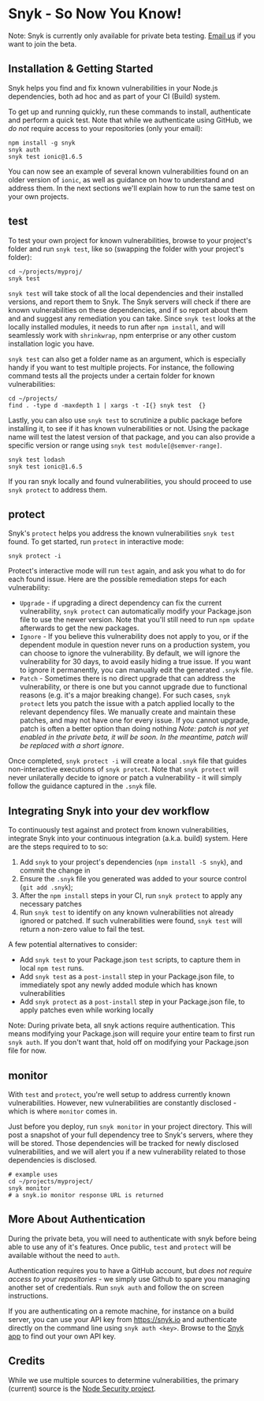 # Snyk - So Now You Know!

Note: Snyk is currently only available for private beta testing. [Email us](mailto:contact@snyk.io) if you want to join the beta.

## Installation & Getting Started

Snyk helps you find and fix known vulnerabilities in your Node.js dependencies, both ad hoc and as part of your CI (Build) system. 

To get up and running quickly, run these commands to install, authenticate and perform a quick test. Note that while we authenticate using GitHub, we *do not* require access to your repositories (only your email):
```shell
npm install -g snyk
snyk auth
snyk test ionic@1.6.5
```

You can now see an example of several known vulnerabilities found on an older version of `ionic`, as well as guidance on how to understand and address them. In the next sections we'll explain how to run the same test on your own projects.

## test

To test your own project for known vulnerabilities, browse to your project's folder and run `snyk test`, like so (swapping the folder with your project's folder):
```shell
cd ~/projects/myproj/
snyk test
```

`snyk test` will take stock of all the local dependencies and their installed versions, and report them to Snyk. The Snyk servers will check if there are known vulnerabilities on these dependencies, and if so report about them and and suggest any remediation you can take. Since `snyk test` looks at the locally installed modules, it needs to run after `npm install`, and will seamlessly work with `shrinkwrap`, npm enterprise or any other custom installation logic you have.

`snyk test` can also get a folder name as an argument, which is especially handy if you want to test multiple projects. For instance, the following command tests all the projects under a certain folder for known vulnerabilities:
```shell
cd ~/projects/
find . -type d -maxdepth 1 | xargs -t -I{} snyk test  {}
```

Lastly, you can also use `snyk test` to scrutinize a public package before installing it, to see if it has known vulnerabilities or not. Using the package name will test the latest version of that package, and you can also provide a specific version or range using `snyk test module[@semver-range]`.
```shell
snyk test lodash
snyk test ionic@1.6.5
```

If you ran snyk locally and found vulnerabilities, you should proceed to use `snyk protect` to address them.

## protect

Snyk's `protect` helps you address the known vulnerabilities `snyk test` found. 
To get started, run `protect` in interactive mode:
```shell
snyk protect -i
```

Protect's interactive mode will run `test` again, and ask you what to do for each found issue. Here are the possible remediation steps for each vulnerability:

- `Upgrade` - if upgrading a direct dependency can fix the current vulnerability, `snyk protect` can automatically modify your Package.json file to use the newer version. Note that you'll still need to run `npm update` afterwards to get the new packages.
- `Ignore` - If you believe this vulnerability does not apply to you, or if the dependent module in question never runs on a production system, you can choose to ignore the vulnerability. By default, we will ignore the vulnerability for 30 days, to avoid easily hiding a true issue. If you want to ignore it permanently, you can manually edit the generated `.snyk` file.
- `Patch` - Sometimes there is no direct upgrade that can address the vulnerability, or there is one but you cannot upgrade due to functional reasons (e.g. it's a major breaking change). For such cases, `snyk protect` lets you patch the issue with a patch applied locally to the relevant dependency files. We manually create and maintain these patches, and may not have one for every issue. If you cannot upgrade, patch is often a better option than doing nothing *Note: patch is not yet enabled in the private beta, it will be soon. In the meantime, patch will be replaced with a short ignore*.

Once completed, `snyk protect -i` will create a local `.snyk` file that guides non-interactive executions of `snyk protect`. Note that `snyk protect` will never unilaterally decide to ignore or patch a vulnerability - it will simply follow the guidance captured in the `.snyk` file.

## Integrating Snyk into your dev workflow

To continuously test against and protect from known vulnerabilities, integrate Snyk into your continuous integration (a.k.a. build) system. Here are the steps required to to so:

1. Add `snyk` to your project's dependencies (`npm install -S snyk`), and commit the change in
2. Ensure the `.snyk` file you generated was added to your source control (`git add .snyk`);
3. After the `npm install` steps in your CI, run `snyk protect` to apply any necessary patches
4. Run `snyk test` to identify on any known vulnerabilities not already ignored or patched. If such vulnerabilities were found, `snyk test` will return a non-zero value to fail the test.

A few potential alternatives to consider:
- Add `snyk test` to your Package.json `test` scripts, to capture them in local `npm test` runs. 
- Add `snyk test` as a `post-install` step in your Package.json file, to immediately spot any newly added module which has known vulnerabilities
- Add `snyk protect` as a `post-install` step in your Package.json file, to apply patches even while working locally

Note: During private beta, all snyk actions require authentication. This means modifying your Package.json will require your entire team to first run `snyk auth`. If you don't want that, hold off on modifying your Package.json file for now. 

## monitor

With `test` and `protect`, you're well setup to address currently known vulnerabilities. However, new vulnerabilities are constantly disclosed - which is where `monitor` comes in.

Just before you deploy, run `snyk monitor` in your project directory. This will post a snapshot of your full dependency tree to Snyk's servers, where they will be stored. Those dependencies will be tracked for newly disclosed vulnerabilities, and we will alert you if a new vulnerability related to those dependencies is disclosed.

```shell
# example uses
cd ~/projects/myproject/
snyk monitor
# a snyk.io monitor response URL is returned
```

## More About Authentication

During the private beta, you will need to authenticate with snyk before being able to use any of it's features. Once public, `test` and `protect` will be available without the need to `auth`.

Authentication requires you to have a GitHub account, but *does not require access to your repositories* - we simply use Github to spare you managing another set of credentials. Run `snyk auth` and follow the on screen instructions.

If you are authenticating on a remote machine, for instance on a build server, you can use your API key from https://snyk.io and authenticate directly on the command line using `snyk auth <key>`. Browse to the [Snyk app](https://app.snyk.io/) to find out your own API key.

## Credits

While we use multiple sources to determine vulnerabilities, the primary (current) source is the [Node Security project](http://nodesecurity.io).
